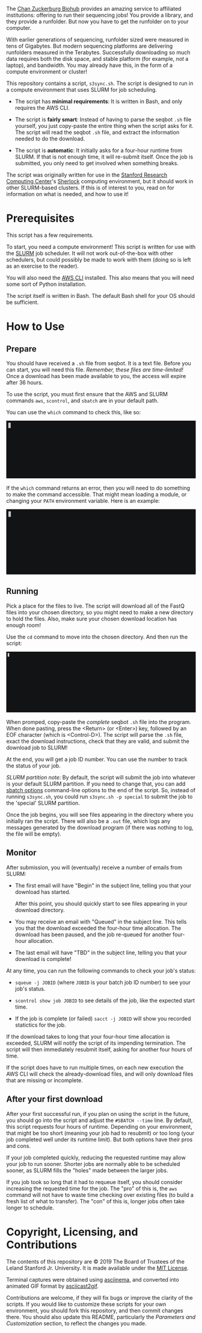 The [Chan Zuckerburg Biohub](https://www.czbiohub.org) provides an amazing
service to affiliated institutions: offering to run their sequencing jobs!  You
provide a library, and they provide a runfolder.  But now you have to get the
runfolder on to your computer.

With earlier generations of sequencing, runfolder sized were measured in tens
of Gigabytes.  But modern sequencing platforms are delivering runfolders
measured in the Terabytes.  Successfully downloading so much data requires both
the disk space, and stable platform (for example, _not_ a laptop), and
bandwidth.  You may already have this, in the form of a compute environment or
cluster!

This repository contains a script, `s3sync.sh`.  The script is designed to run
in a compute environment that uses SLURM for job scheduling.

* The script has **minimal requirements**: It is written in Bash, and only
  requires the AWS CLI.

* The script is **fairly smart**: Instead of having to parse the seqbot `.sh`
  file yourself, you just copy-paste the entire thing when the script asks for
  it.  The script will read the seqbot `.sh` file, and extract the information
  needed to do the download.

* The script is **automatic**: It initially asks for a four-hour runtime
  from SLURM.  If that is not enough time, it will re-submit itself.  Once the
  job is submitted, you only need to get involved when something breaks.

The script was originally written for use in the [Stanford Research Computing
Center](https://srcc.stanford.edu)'s
[Sherlock](https://www.sherlock.stanford.edu) computing environment, but it
should work in other SLURM-based clusters.  If this is of interest to you, read
on for information on what is needed, and how to use it!

# Prerequisites

This script has a few requirements.

To start, you need a compute environment!  This script is written for use with
the [SLURM](http://slurm.schedmd.com) job scheduler.  It will not work
out-of-the-box with other schedulers, but could possibly be made to work with
them (doing so is left as an exercise to the reader).

You will also need the [AWS CLI](https://aws.amazon.com/cli/) installed.  This
also means that you will need some sort of Python installation.

The script itself is written in Bash.  The default Bash shell for your OS
should be sufficient.

# How to Use

## Prepare

You should have received a `.sh` file from seqbot.  It is a text file.  Before
you can start, you will need this file.  _Remember, these files are
time-limited!_  Once a download has been made available to you, the access will
expire after 36 hours.

To use the script, you must first ensure that the AWS and SLURM commands `aws`,
`scontrol`, and `sbatch` are in your default path.

You can use the `which` command to check this, like so:

[![example of running 'which'](https://raw.githubusercontent.com/stanford-rc/seqbotslurm/master/docs/which_example.gif)](https://asciinema.org/a/vpt2YG6plWqBLaPeSiFdZlPxU)

If the `which` command returns an error, then you will need to do something to
make the command accessible.  That might mean loading a module, or changing
your `PATH` environment variable.  Here is an example:

[![example of changing PATH and loading a module](https://raw.githubusercontent.com/stanford-rc/seqbotslurm/master/docs/path_example.gif)](https://asciinema.org/a/1IFJzwwtD03a4eD8dAPTDpFFY)

## Running

Pick a place for the files to live.  The script will download all of the FastQ
files into your chosen directory, so you might need to make a new directory to
hold the files.  Also, make sure your chosen download location has enough room!

Use the `cd` command to move into the chosen directory.  And then run the
script:

[![example of running the s3sync.sh script](https://raw.githubusercontent.com/stanford-rc/seqbotslurm/master/docs/run_example.gif)](https://asciinema.org/a/z8KtC7R66w1HVLHagmxyq8BOd)

When promped, copy-paste the _complete_ seqbot `.sh` file into the program.
When done pasting, press the \<Return\> (or \<Enter\>) key, followed by an EOF
character (which is \<Control-D\>).  The script will parse the `.sh` file,
exact the download instructions, check that they are valid, and submit the
download job to SLURM!

At the end, you will get a job ID number.  You can use the number to track the
status of your job.

_SLURM partition note:_  By default, the script will submit the job into
whatever is your default SLURM partition.  If you need to change that, you can
add [sbatch options](https://slurm.schedmd.com/sbatch.html) command-line
options to the end of the script.  So, instead of running `s3sync.sh`, you
could run `s3sync.sh -p special` to submit the job to the 'special' SLURM
partition.

Once the job begins, you will see files appearing in the directory where you
initially ran the script.  There will also be a `.out` file, which logs any
messages generated by the download program (if there was nothing to log, the
file will be empty).

## Monitor

After submission, you will (eventually) receive a number of emails from SLURM:

* The first email will have "Begin" in the subject line, telling you that your
  download has started.

  After this point, you should quickly start to see files appearing in your
  download directory.

* You may receive an email with "Queued" in the subject line.  This tells you
  that the download exceeded the four-hour time allocation.  The download has
  been paused, and the job re-queued for another four-hour allocation.

* The last email will have "TBD" in the subject line, telling you that your
  download is complete!

At any time, you can run the following commands to check your job's status:

* `squeue -j JOBID` (where `JOBID` is your batch job ID number) to see your
  job's status.

* `scontrol show job JOBID` to see details of the job, like the expected start
  time.

* If the job is complete (or failed) `sacct -j JOBID` will show you recorded
  statictics for the job.

If the download takes to long that your four-hour time allocation is exceeded,
SLURM will notify the script of its impending termination.  The script will
then immediately resubmit itself, asking for another four hours of time.

If the script does have to run multiple times, on each new execution the AWS
CLI will check the already-download files, and will only download files that
are missing or incomplete.

## After your first download

After your first successful run, if you plan on using the script in the future,
you should go into the script and adjust the `#SBATCH --time` line.  By
default, this script requests four hours of runtime.  Depending on your
environment, that might be too short (meaning your job had to resubmit) or too
long (your job completed well under its runtime limit).  But both options have
their pros and cons.

If your job completed quickly, reducing the requested runtime may allow your
job to run sooner.  Shorter jobs are normally able to be scheduled sooner, as
SLURM fills the "holes" made between the larger jobs.

If you job took so long that it had to requeue itself, you should consider
increasing the requested time for the job.  The "pro" of this is, the `aws`
command will not have to waste time checking over existing files (to build a
fresh list of what to transfer).  The "con" of this is, longer jobs often take
longer to schedule.

# Copyright, Licensing, and Contributions

The contents of this repository are © 2019 The Board of Trustees of the Leland
Stanford Jr. University.  It is made available under the [MIT License](LICENSE).

Terminal captures were obtained using [asciinema](https://asciinema.org), and
converted into animated GIF format by
[asciicast2gif](https://github.com/asciinema/asciicast2gif).

Contributions are welcome, if they will fix bugs or improve the clarity of the
scripts.  If you would like to customize these scripts for your own
environment, you should fork this repository, and then commit changes there.
You should also update this README, particularly the _Parameters and
Customization_ section, to reflect the changes you made.
